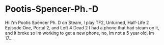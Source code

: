# Pootis-Spencer-Ph.-D
Hi I'm Pootis Spencer Ph. D on Steam, I play TF2, Unturned, Half-Life 2 Episode One, Portal 2, and Left 4 Dead 2
I had a phone that had steam on it, and it broke so Im working to get a new phone, no, Im not a 5 year old, Im 17...
